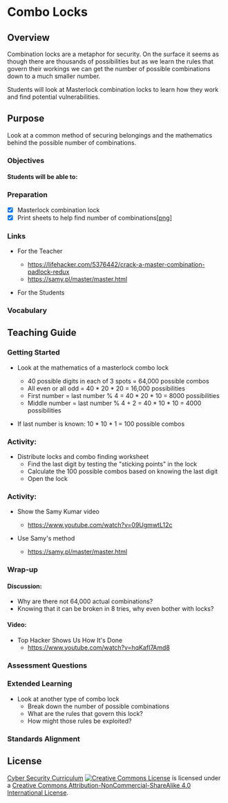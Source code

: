 # Combo Locks

## Overview
Combination locks are a metaphor for security.  On the surface it seems as though there are thousands of possibilities but as we learn the rules that govern their workings we can get the number of possible combinations down to a much smaller number.

Students will look at Masterlock combination locks to learn how they work and find potential vulnerabilities.

## Purpose
Look at a common method of securing belongings and the mathematics behind the possible number of combinations.

### Objectives
#### Students will be able to:

### Preparation
- [x] Masterlock combination lock
- [x] Print sheets to help find number of combinations[[png]](Combo_Locks/ComboLocks.png)

### Links
- For the Teacher
	- https://lifehacker.com/5376442/crack-a-master-combination-padlock-redux
	- https://samy.pl/master/master.html

- For the Students

### Vocabulary

## Teaching Guide
### Getting Started
- Look at the mathematics of a masterlock combo lock
	- 40 possible digits in each of 3 spots = 64,000 possible combos
	- All even or all odd = 40 * 20 * 20 = 16,000 possibilities
	- First number = last number % 4 = 40 * 20 * 10 = 8000 possibilities
	- Middle number = last number % 4 + 2 = 40 * 10 * 10 = 4000 possibilities

- If last number is known: 10 * 10 * 1 = 100 possible combos

### Activity:
- Distribute locks and combo finding worksheet
	- Find the last digit by testing the "sticking points" in the lock
	- Calculate the 100 possible combos based on knowing the last digit
	- Open the lock

### Activity:
- Show the Samy Kumar video
	- https://www.youtube.com/watch?v=09UgmwtL12c

-	Use Samy's method
	- https://samy.pl/master/master.html

### Wrap-up
#### Discussion:
- Why are there not 64,000 actual combinations?
- Knowing that it can be broken in 8 tries, why even bother with locks?

#### Video:
- Top Hacker Shows Us How It's Done
	- https://www.youtube.com/watch?v=hqKafI7Amd8

### Assessment Questions


### Extended Learning
- Look at another type of combo lock
	- Break down the number of possible combinations
	- What are the rules that govern this lock?
	- How might those rules be exploited?

### Standards Alignment

## License
[Cyber Security Curriculum](https://github.com/DerekBabb/CyberSecurity) <a rel="license" href="http://creativecommons.org/licenses/by-nc-sa/4.0/"><img alt="Creative Commons License" style="border-width:0" src="https://i.creativecommons.org/l/by-nc-sa/4.0/88x31.png" /></a> is licensed under a <a rel="license" href="http://creativecommons.org/licenses/by-nc-sa/4.0/">Creative Commons Attribution-NonCommercial-ShareAlike 4.0 International License</a>.
